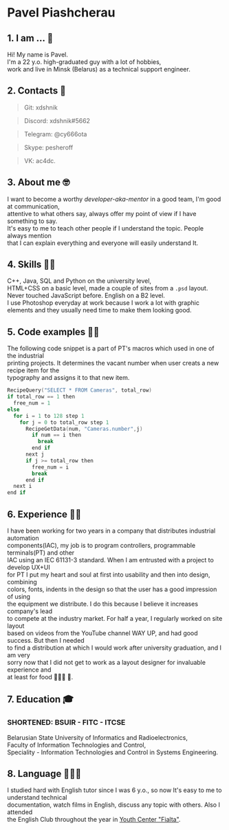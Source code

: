 # Pavel Piashcherau

## 1. I am ... 👀

Hi! My name is Pavel.  
I'm a 22 y.o. high-graduated guy with a lot of hobbies,  
work and live in Minsk (Belarus) as a technical support engineer. 

## 2. Contacts 📨

>Git: xdshnik

>Discord: xdshnik#5662

>Telegram: @cy666ota

>Skype: pesheroff

>VK: ac4dc.

## 3. About me 🤓

I want to become a worthy *developer-aka-mentor* in a good team, I'm good at communication,  
attentive to what others say, always offer my point of view if I have something to say.   
It's easy to me to teach other people if I understand the topic. People always mention  
that I can explain everything and everyone will easily understand It.

## 4. Skills 💪🏻

C++, Java, SQL and Python on the university level,  
HTML+CSS on a basic level, made a couple of sites from a `.psd` layout.
Never touched JavaScript before.
English on a B2 level.  
I use Photoshop everyday at work because I work a lot with graphic  
elements and they usually need time to make them looking good.  

## 5. Code examples 👨‍💻

The following code snippet is a part of PT's macros which used in one of the industrial  
printing projects. It determines the vacant number when user creats a new recipe item for the  
typography and assigns it to that new item.  
```c
RecipeQuery("SELECT * FROM Cameras", total_row)
if total_row == 1 then 
  free_num = 1
else
  for i = 1 to 128 step 1  
    for j = 0 to total_row step 1  
      RecipeGetData(num, "Cameras.number",j) 
        if num == i then
          break
        end if
      next j
      if j >= total_row then
        free_num = i
        break
      end if
  next i
end if
```

## 6. Experience 🧘‍♂️

I have been working for two years in a company that distributes industrial automation  
components(IAC), my job is to program controllers, programmable terminals(PT) and other  
IAC using an IEC 61131-3 standard. When I am entrusted with a project to develop UX+UI  
for PT I put my heart and soul at first into usability and then into design, combining  
colors, fonts, indents in the design so that the user has a good impression of using  
the equipment we distribute. I do this because I believe it increases company's lead  
to compete at the industry market. For half a year, I regularly worked on site layout  
based on videos from the YouTube channel WAY UP, and had good success. But then I needed  
to find a distribution at which I would work after university graduation, and I am very  
sorry now that I did not get to work as a layout designer for invaluable experience and   
at least for food 🤷🏻‍♂️ 🍜.

## 7. Education 🎓

### SHORTENED: BSUIR - FITC - ITCSE
Belarusian State University of Informatics and Radioelectronics,  
Faculty of Information Technologies and Control,  
Speciality - Information Technologies and Control in Systems Engineering.

## 8. Language 💁🏻‍♂️

I studied hard with English tutor since I was 6 y.o., so now It's easy to me to understand technical  
documentation, watch films in English, discuss any topic with others. Also I attended  
the English Club throughout the year in [Youth Center "Fialta"](https://fialta.org/english/).
